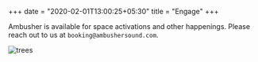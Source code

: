 +++
date = "2020-02-01T13:00:25+05:30"
title = "Engage"
+++

Ambusher is available for space activations and other happenings. Please reach out to us at `booking@ambushersound.com`.

![trees][1]



[1]: /img/florida-trees.jpg


